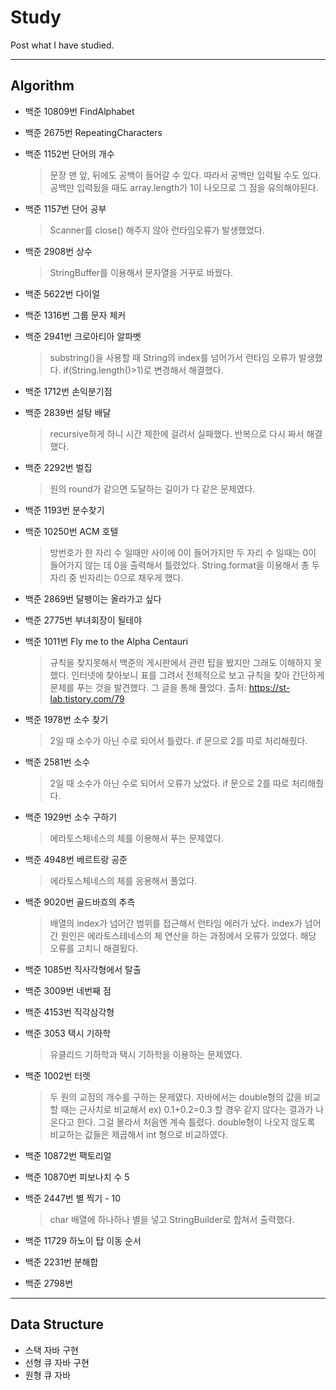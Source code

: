 # Study
Post what I have studied.
___
Algorithm
-
- 백준 10809번 FindAlphabet

- 백준 2675번 RepeatingCharacters

- 백준 1152번 단어의 개수
  > 문장 맨 앞, 뒤에도 공백이 들어갈 수 있다. 따라서 공백만 입력될 수도 있다.
공백만 입력됬을 때도 array.length가 1이 나오므로 그 점을 유의해야된다.

- 백준 1157번 단어 공부
  > Scanner를 close() 해주지 않아 런타임오류가 발생했었다.

- 백준 2908번 상수
  > StringBuffer를 이용해서 문자열을 거꾸로 바꿨다.

- 백준 5622번 다이얼

- 백준 1316번 그룹 문자 체커

- 백준 2941번 크로아티아 알파벳
  > substring()을 사용할 때 String의 index를 넘어가서 런타임 오류가 발생했다. if(String.length()>1)로 변경해서 해결했다.

- 백준 1712번 손익분기점

- 백준 2839번 설탕 배달
  > recursive하게 하니 시간 제한에 걸려서 실패했다. 반복으로 다시 짜서 해결했다.

- 백준 2292번 벌집
  > 원의 round가 같으면 도달하는 길이가 다 같은 문제였다.
  
- 백준 1193번 분수찾기

- 백준 10250번 ACM 호텔
  > 방번호가 한 자리 수 일때만 사이에 0이 들어가지만 두 자리 수 일때는 0이 들어가지 않는 데 0을 출력해서 틀렸었다. String.format을 이용해서 총 두 자리 중 빈자리는 0으로 채우게 했다.

- 백준 2869번 달팽이는 올라가고 싶다

- 백준 2775번 부녀회장이 될테야

- 백준 1011번 Fly me to the Alpha Centauri
  > 규칙을 찾지못해서 백준의 게시판에서 관련 팁을 봤지만 그래도 이해하지 못했다. 인터넷에 찾아보니 표를 그려서 전체적으로 보고 규칙을 찾아 간단하게 문제를 푸는 것을 발견했다. 그 글을 통해 풀었다. 출처: https://st-lab.tistory.com/79
  
- 백준 1978번 소수 찾기
  > 2일 때 소수가 아닌 수로 되어서 틀렸다. if 문으로 2를 따로 처리해줬다.
  
- 백준 2581번 소수
  > 2일 때 소수가 아닌 수로 되어서 오류가 났었다. if 문으로 2를 따로 처리해줬다.

- 백준 1929번 소수 구하기
  > 에라토스체네스의 체를 이용해서 푸는 문제였다.

- 백준 4948번 베르트랑 공준
  > 에라토스체네스의 체를 응용해서 풀었다.

- 백준 9020번 골드바흐의 추측
  > 배열의 index가 넘어간 범위를 접근해서 런타임 에러가 났다. index가 넘어간 원인은 에라토스테네스의 체 연산을 하는 과정에서 오류가 있었다. 해당 오류를 고치니 해결됬다.

- 백준 1085번 직사각형에서 탈출

- 백준 3009번 네번째 점

- 백준 4153번 직각삼각형

- 백준 3053 택시 기하학
  > 유클리드 기하학과 택시 기하학을 이용하는 문제였다.
  
- 백준 1002번 터렛
  > 두 원의 교점의 개수를 구하는 문제였다. 자바에서는 double형의 값을 비교할 때는 근사치로 비교해서 ex) 0.1+0.2=0.3 할 경우 같지 않다는 결과가 나온다고 한다. 그걸 몰라서 처음엔 계속 틀렸다. double형이 나오지 않도록 비교하는 값들은 제곱해서 int 형으로 비교하였다.
  
- 백준 10872번 팩토리얼

- 백준 10870번 피보나치 수 5

- 백준 2447번 별 찍기 - 10
  > char 배열에 하나하나 별을 넣고 StringBuilder로 합쳐서 출력했다.

- 백준 11729 하노이 탑 이동 순서

- 백준 2231번 분해합

- 백준 2798번 
_______
Data Structure
--
- 스택 자바 구현
- 선형 큐 자바 구현
- 원형 큐 자바 
